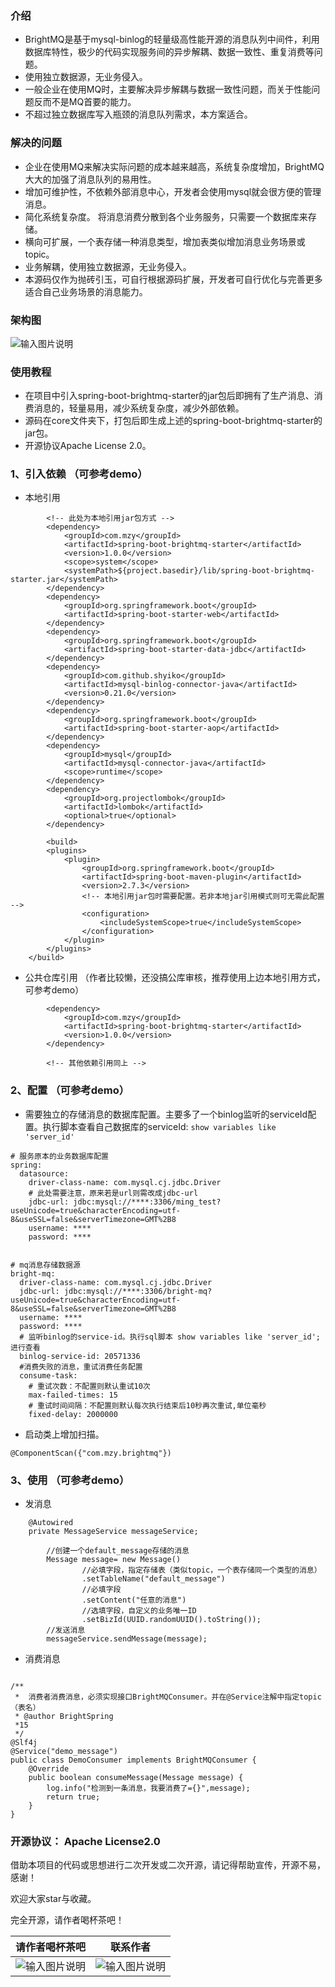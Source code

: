 ### 介绍
- BrightMQ是基于mysql-binlog的轻量级高性能开源的消息队列中间件，利用数据库特性，极少的代码实现服务间的异步解耦、数据一致性、重复消费等问题。
- 使用独立数据源，无业务侵入。
- 一般企业在使用MQ时，主要解决异步解耦与数据一致性问题，而关于性能问题反而不是MQ首要的能力。
- 不超过独立数据库写入瓶颈的消息队列需求，本方案适合。

### 解决的问题
- 企业在使用MQ来解决实际问题的成本越来越高，系统复杂度增加，BrightMQ大大的加强了消息队列的易用性。
- 增加可维护性，不依赖外部消息中心，开发者会使用mysql就会很方便的管理消息。 
- 简化系统复杂度。 将消息消费分散到各个业务服务，只需要一个数据库来存储。
- 横向可扩展，一个表存储一种消息类型，增加表类似增加消息业务场景或topic。
- 业务解耦，使用独立数据源，无业务侵入。
- 本源码仅作为抛砖引玉，可自行根据源码扩展，开发者可自行优化与完善更多适合自己业务场景的消息能力。

### 架构图
![输入图片说明](sql/%E5%BE%AE%E4%BF%A1%E6%88%AA%E5%9B%BE_20220921100902.png)

### 使用教程
- 在项目中引入spring-boot-brightmq-starter的jar包后即拥有了生产消息、消费消息的，轻量易用，减少系统复杂度，减少外部依赖。
- 源码在core文件夹下，打包后即生成上述的spring-boot-brightmq-starter的jar包。
- 开源协议Apache License 2.0。

### 1、引入依赖  （可参考demo）
- 本地引用
```
        <!-- 此处为本地引用jar包方式 -->
        <dependency>
            <groupId>com.mzy</groupId>
            <artifactId>spring-boot-brightmq-starter</artifactId>
            <version>1.0.0</version>
            <scope>system</scope>
            <systemPath>${project.basedir}/lib/spring-boot-brightmq-starter.jar</systemPath>
        </dependency>
        <dependency>
            <groupId>org.springframework.boot</groupId>
            <artifactId>spring-boot-starter-web</artifactId>
        </dependency>
        <dependency>
            <groupId>org.springframework.boot</groupId>
            <artifactId>spring-boot-starter-data-jdbc</artifactId>
        </dependency>
        <dependency>
            <groupId>com.github.shyiko</groupId>
            <artifactId>mysql-binlog-connector-java</artifactId>
            <version>0.21.0</version>
        </dependency>
        <dependency>
            <groupId>org.springframework.boot</groupId>
            <artifactId>spring-boot-starter-aop</artifactId>
        </dependency>
        <dependency>
            <groupId>mysql</groupId>
            <artifactId>mysql-connector-java</artifactId>
            <scope>runtime</scope>
        </dependency>
        <dependency>
            <groupId>org.projectlombok</groupId>
            <artifactId>lombok</artifactId>
            <optional>true</optional>
        </dependency>
        
        <build>
        <plugins>
            <plugin>
                <groupId>org.springframework.boot</groupId>
                <artifactId>spring-boot-maven-plugin</artifactId>
                <version>2.7.3</version>
                <!-- 本地引用jar包时需要配置。若非本地jar引用模式则可无需此配置 -->
                <configuration>
                    <includeSystemScope>true</includeSystemScope>
                </configuration>
            </plugin>
        </plugins>
    </build>
```
- 公共仓库引用 （作者比较懒，还没搞公库审核，推荐使用上边本地引用方式，可参考demo）
```
        <dependency>
            <groupId>com.mzy</groupId>
            <artifactId>spring-boot-brightmq-starter</artifactId>
            <version>1.0.0</version>
        </dependency>
        
        <!-- 其他依赖引用同上 -->
```
### 2、配置 （可参考demo）
- 需要独立的存储消息的数据库配置。主要多了一个binlog监听的serviceId配置。执行脚本查看自己数据库的serviceId: `show variables like 'server_id'`
```
# 服务原本的业务数据库配置
spring:
  datasource:
    driver-class-name: com.mysql.cj.jdbc.Driver
    # 此处需要注意，原来若是url则需改成jdbc-url
    jdbc-url: jdbc:mysql://****:3306/ming_test?useUnicode=true&characterEncoding=utf-8&useSSL=false&serverTimezone=GMT%2B8
    username: ****
    password: ****


# mq消息存储数据源
bright-mq:
  driver-class-name: com.mysql.cj.jdbc.Driver
  jdbc-url: jdbc:mysql://****:3306/bright-mq?useUnicode=true&characterEncoding=utf-8&useSSL=false&serverTimezone=GMT%2B8
  username: ****
  password: ****
  # 监听binlog的service-id。执行sql脚本 show variables like 'server_id'; 进行查看
  binlog-service-id: 20571336
  #消费失败的消息，重试消费任务配置
  consume-task:
    # 重试次数：不配置则默认重试10次
    max-failed-times: 15
    # 重试时间间隔：不配置则默认每次执行结束后10秒再次重试,单位毫秒
    fixed-delay: 2000000

```
- 启动类上增加扫描。
```
@ComponentScan({"com.mzy.brightmq"})
```
### 3、使用 （可参考demo）
- 发消息
```
    @Autowired
    private MessageService messageService;
    
        //创建一个default_message存储的消息
        Message message= new Message()
                //必填字段，指定存储表（类似topic，一个表存储同一个类型的消息）
                .setTableName("default_message")
                //必填字段
                .setContent("任意的消息")
                //选填字段，自定义的业务唯一ID
                .setBizId(UUID.randomUUID().toString());
        //发送消息
        messageService.sendMessage(message);
```

- 消费消息
```

/**
 *  消费者消费消息，必须实现接口BrightMQConsumer。并在@Service注解中指定topic（表名）
 * @author BrightSpring 
 *15
 */
@Slf4j
@Service("demo_message")
public class DemoConsumer implements BrightMQConsumer {
    @Override
    public boolean consumeMessage(Message message) {
        log.info("检测到一条消息，我要消费了={}",message);
        return true;
    }
}
```
### 开源协议： Apache License2.0

借助本项目的代码或思想进行二次开发或二次开源，请记得帮助宣传，开源不易，感谢！

欢迎大家star与收藏。

完全开源，请作者喝杯茶吧！

| 请作者喝杯茶吧  | 联系作者  |
|---|---|
|![输入图片说明](sql/%E5%BE%AE%E4%BF%A1%E6%88%AA%E5%9B%BE_20220919164423.png)|![输入图片说明](sql/%E5%BE%AE%E4%BF%A1%E5%9B%BE%E7%89%87_20220919163724.jpg)|


